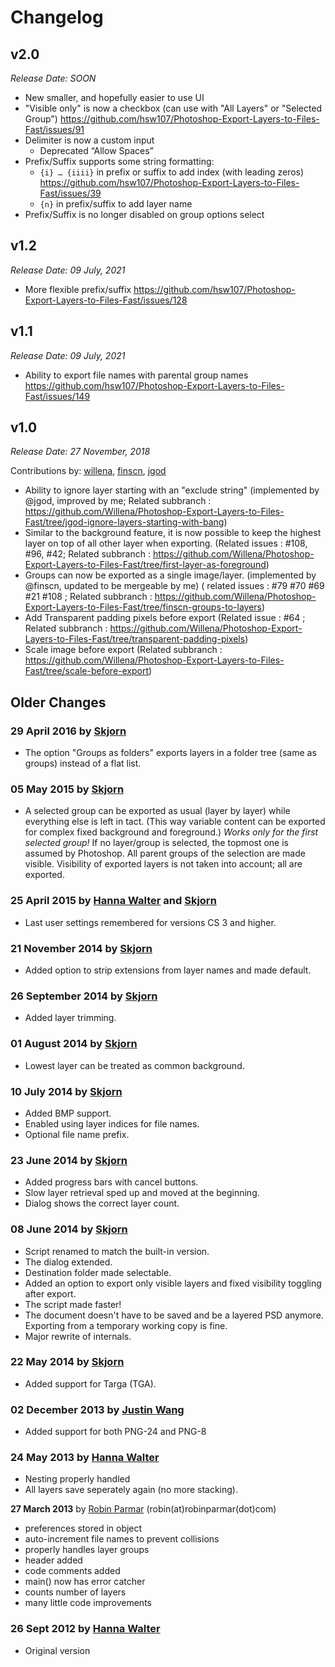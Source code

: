 # Changelog

## v2.0

_Release Date: SOON_

- New smaller, and hopefully easier to use UI
- "Visible only" is now a checkbox (can use with "All Layers" or "Selected Group") https://github.com/hsw107/Photoshop-Export-Layers-to-Files-Fast/issues/91
- Delimiter is now a custom input
  - Deprecated “Allow Spaces”
- Prefix/Suffix supports some string formatting:
  - `{i} … {iiii}` in prefix or suffix to add index (with leading zeros) https://github.com/hsw107/Photoshop-Export-Layers-to-Files-Fast/issues/39
  - `{n}` in prefix/suffix to add layer name
- Prefix/Suffix is no longer disabled on group options select

## v1.2

_Release Date: 09 July, 2021_

- More flexible prefix/suffix https://github.com/hsw107/Photoshop-Export-Layers-to-Files-Fast/issues/128

## v1.1

_Release Date: 09 July, 2021_

- Ability to export file names with parental group names https://github.com/hsw107/Photoshop-Export-Layers-to-Files-Fast/issues/149

## v1.0

_Release Date: 27 November, 2018_

Contributions by: [willena](https://github.com/Willena), [finscn](https://github.com/finscn), [jgod](https://github.com/jgod)

- Ability to ignore layer starting with an "exclude string" (implemented by @jgod, improved by me; Related subbranch : https://github.com/Willena/Photoshop-Export-Layers-to-Files-Fast/tree/jgod-ignore-layers-starting-with-bang)
- Similar to the background feature, it is now possible to keep the highest layer on top of all other layer when exporting. (Related issues : #108, #96, #42; Related subbranch : https://github.com/Willena/Photoshop-Export-Layers-to-Files-Fast/tree/first-layer-as-foreground)
- Groups can now be exported as a single image/layer. (implemented by @finscn, updated to be mergeable by me) ( related issues : #79 #70 #69 #21 #108 ; Related subbranch : https://github.com/Willena/Photoshop-Export-Layers-to-Files-Fast/tree/finscn-groups-to-layers)
- Add Transparent padding pixels before export (Related issue : #64 ; Related subbranch : https://github.com/Willena/Photoshop-Export-Layers-to-Files-Fast/tree/transparent-padding-pixels)
- Scale image before export (Related subbranch : https://github.com/Willena/Photoshop-Export-Layers-to-Files-Fast/tree/scale-before-export)

## Older Changes

### 29 April 2016 by [Skjorn](https://github.com/skjorn)

- The option "Groups as folders" exports layers in a folder tree (same as groups) instead of a flat list.

### 05 May 2015 by [Skjorn](https://github.com/skjorn)

- A selected group can be exported as usual (layer by layer) while everything else is left in tact. (This way variable content can be exported for complex fixed background and foreground.) _Works only for the first selected group!_ If no layer/group is selected, the topmost one is assumed by Photoshop. All parent groups of the selection are made visible. Visibility of exported layers is not taken into account; all are exported.

### 25 April 2015 by [Hanna Walter](https://github.com/hsw107) and [Skjorn](https://github.com/skjorn)

- Last user settings remembered for versions CS 3 and higher.

### 21 November 2014 by [Skjorn](https://github.com/skjorn)

- Added option to strip extensions from layer names and made default.

### 26 September 2014 by [Skjorn](https://github.com/skjorn)

- Added layer trimming.

### 01 August 2014 by [Skjorn](https://github.com/skjorn)

- Lowest layer can be treated as common background.

### 10 July 2014 by [Skjorn](https://github.com/skjorn)

- Added BMP support.
- Enabled using layer indices for file names.
- Optional file name prefix.

### 23 June 2014 by [Skjorn](https://github.com/skjorn)

- Added progress bars with cancel buttons.
- Slow layer retrieval sped up and moved at the beginning.
- Dialog shows the correct layer count.

### 08 June 2014 by [Skjorn](https://github.com/skjorn)

- Script renamed to match the built-in version.
- The dialog extended.
- Destination folder made selectable.
- Added an option to export only visible layers and fixed visibility toggling after export.
- The script made faster!
- The document doesn't have to be saved and be a layered PSD anymore. Exporting from a temporary working copy is fine.
- Major rewrite of internals.

### 22 May 2014 by [Skjorn](https://github.com/skjorn)

- Added support for Targa (TGA).

### 02 December 2013 by [Justin Wang](http://www.github.com/Tangleworm)

- Added support for both PNG-24 and PNG-8

### 24 May 2013 by [Hanna Walter](https://github.com/hsw107)

- Nesting properly handled
- All layers save seperately again (no more stacking).

<b>27 March 2013</b> by [Robin Parmar](http://robinparmar.com/) (robin(at)robinparmar(dot)com)

- preferences stored in object
- auto-increment file names to prevent collisions
- properly handles layer groups
- header added
- code comments added
- main() now has error catcher
- counts number of layers
- many little code improvements

### 26 Sept 2012 by [Hanna Walter](https://github.com/hsw107)

- Original version
